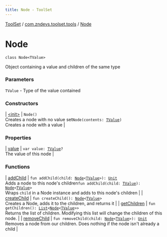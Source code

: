```yaml
---
title: Node - ToolSet
---
```


[ToolSet](../../index.html) / [com.zndevs.toolset.tools](../index.html) / [Node](./index.html)

# Node

`class Node<TValue>`

Object containing a value and children of the same type

### Parameters

`TValue` - Type of the value contained

### Constructors

| [&lt;init&gt;](-init-.html) | `Node()`<br>Creates a node with no value set`Node(contents: `[`TValue`](index.html#TValue)`)`<br>Creates a node with a value |

### Properties

| [value](value.html) | `var value: `[`TValue`](index.html#TValue)`?`<br>The value of this node |

### Functions

| [addChild](add-child.html) | `fun addChild(child: `[`Node`](./index.html)`<`[`TValue`](index.html#TValue)`>): `[`Unit`](https://kotlinlang.org/api/latest/jvm/stdlib/kotlin/-unit/index.html)<br>Adds a node to this node's children`fun addChild(child: `[`TValue`](index.html#TValue)`): `[`Node`](./index.html)`<`[`TValue`](index.html#TValue)`>`<br>Wraps `child` in a Node instance and adds to this node's children |
| [createChild](create-child.html) | `fun createChild(): `[`Node`](./index.html)`<`[`TValue`](index.html#TValue)`>`<br>Creates a Node, adds it to the children, and returns it |
| [getChildren](get-children.html) | `fun getChildren(): `[`List`](https://kotlinlang.org/api/latest/jvm/stdlib/kotlin.collections/-list/index.html)`<`[`Node`](./index.html)`<`[`TValue`](index.html#TValue)`>>`<br>Returns the list of children. Modifying this list will change the children of this node. |
| [removeChild](remove-child.html) | `fun removeChild(child: `[`Node`](./index.html)`<`[`TValue`](index.html#TValue)`>): `[`Unit`](https://kotlinlang.org/api/latest/jvm/stdlib/kotlin/-unit/index.html)<br>Removes a node from our children. Does nothing if the node isn't already a child |

